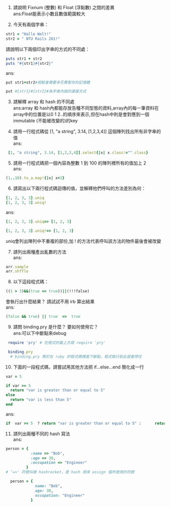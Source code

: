 1. 請說明 Fixnum (整數) 和 Float (浮點數) 之間的差異  
  ans:Float能表示小數且數值範圍較大

2. 今天有兩個字串：
  ```ruby 
  str1 = "Hallo Welt!" 
  str2 = " NTU Rails 261!"
  ```
請說明以下兩個印出字串的方式的不同處：
  ```ruby
  puts str1 + str2
  puts "#{str1}#{str2}"
  ```
  ans:
  ```ruby 
  put str1+str2#相較會需要多花費暫存的記憶體
  ```
  ```ruby
  put #{str1}#{str2}#為字串內插的連接方式
  ```
3. 請解釋 array 和 hash 的不同處  
  ans:array 和 hash內都能存放告種不同型態的資料,array內的每一筆資料在array中的位置是以0 1 2..的順序來表示,但在hash中則是會對應到一個immutable (不能被改變的)的key

     	
4. 請用一行程式碼從 [1, "a string", 3.14, [1,2,3,4]] 這個陣列找出所有非字串的值  
  ans:
  ```ruby
   [1, "a string", 3.14, [1,2,3,4]].select{|x| x.class!="".class}
  ```
5. 請用一行程式碼把一個內容為整數 1 到 100 的陣列裡所有的值加上 2  
  ans:
  ```ruby
  (1..10).to_a.map!{|x| x+2}
  ```
6. 請寫出以下兩行程式碼迴傳的值，並解釋他們呼叫的方法差別為何：
  ```ruby
  [1, 2, 3, 3].uniq
  [1, 2, 3, 3].uniq!
  ```
  ans:
  ```ruby
  [1, 2, 3, 3].uniq=> [1, 2, 3]

  [1, 2, 3, 3].uniq!=> [1, 2, 3]

  ```
  uniq會列出陣列中不重複的部份,加 ! 的方法代表呼叫該方法的物件最後會被改變

7. 請列出兩種產出亂數的方法  
  ans:
  ```ruby
  arr.sample
  arr.shffle
  ```
8. 以下這段程式碼：
  ```ruby
  ((1 > 3)&&(true == true))||(!!!false)
  ```
  會執行出什麼結果？ 請試試不用 irb 算出結果  
  ans:
  ```ruby
  (false && true) || true  =>  true
  ```
9. 請問 binding.pry 是什麼？ 要如何使用它？  
  ans:可以下中斷點來debug
 ```ruby
  require 'pry' # 在程式的最上方寫 require 'pry'

  binding.pry
   # binding.pry 等於在 ruby 的程式碼裡面下斷點，程式執行到此就會停住
  ```
10. 下面的一段程式碼，請嘗試用其他方法把 if...else...end 簡化成一行
  

  ```ruby
  var = 5

  if var >= 5
  	return "var is greater than or equal to 5"
  else
  	return "var is less than 5"
  end
  ```
  ans:
  ```ruby
  if  var >= 5  ? return "var is greater than or equal to 5" :   	return "var is less than 5"
  ```
11. 請列出兩種不同的 hash 寫法  
  ans: 

  ```ruby
  person = { 
             :name => "Bob", 
             :age => 30,
             :occupation => "Engineer"
           }
  # ‘=>' 符號叫做 hashrocket，是 hash 用來 assign 值所使用的符號
```

```ruby
  person = { 
             name: "Bob", 
             age: 30,
             occupation: "Engineer"
           }
  ```

